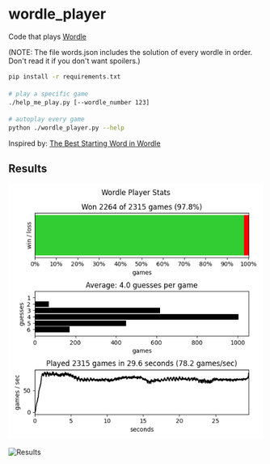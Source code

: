 # wordle_player
Code that plays [Wordle](https://www.powerlanguage.co.uk/wordle/)

(NOTE: The file words.json includes the solution of every wordle in order. Don't read it if you don't want spoilers.)

```sh
pip install -r requirements.txt

# play a specific game
./help_me_play.py [--wordle_number 123]

# autoplay every game
python ./wordle_player.py --help
```

Inspired by: [The Best Starting Word in Wordle](https://bert.org/2021/11/24/the-best-starting-word-in-wordle/)

## Results
![Stats](wordle_stats.png)

![Results](wordle_grids.png)
